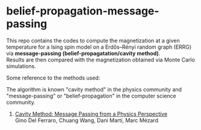 # belief-propagation-message-passing
This repo contains the codes to compute the magnetization at a given temperature for a Ising spin model on a Erdős–Rényi random graph (ERRG) via **message-passing (belief-propagatation/cavity method)**. </br>
Results are then compared with the magnetization obtained via Monte Carlo simulations.

Some reference to the methods used:</br>

The algorithm is known "cavity method" in the physics community and "message-passing" or "belief-propagation" in the computer science community. </br>
1. <a href="https://arxiv.org/abs/1409.3048">Cavity Method: Message Passing from a Physics Perspective</a> </br>
Gino Del Ferraro, Chuang Wang, Dani Martí, Marc Mézard

